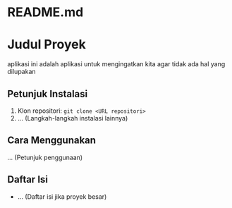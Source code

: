 # README.md

# Judul Proyek

aplikasi ini adalah aplikasi untuk mengingatkan kita agar tidak ada hal yang dilupakan

## Petunjuk Instalasi

1.  Klon repositori: `git clone <URL repositori>`
2.  ... (Langkah-langkah instalasi lainnya)

## Cara Menggunakan

... (Petunjuk penggunaan)

## Daftar Isi

*   ... (Daftar isi jika proyek besar)
